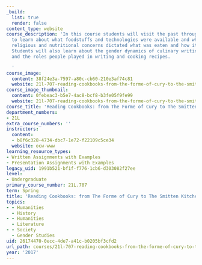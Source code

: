 ```yaml
---
_build:
  list: true
  render: false
content_type: website
course_description: 'In this course students will visit the past through cookbooks
  to learn about what foodstuffs and technologies were available and when, and how
  religious and nutritional concerns dictated what was eaten and how it was cooked.
  Students will also learn about the gender dynamics of culinary writing and performances
  and the roles people played in writing and cooking recipes.

  '
course_image:
  content: 38f24e3a-7597-a80c-cb60-210e3af74c81
  website: 21l-707-reading-cookbooks-from-the-forme-of-cury-to-the-smitten-kitchen-spring-2017
course_image_thumbnail:
  content: 0febeac3-b5e7-4ac8-bcf8-b3fe05f9fe99
  website: 21l-707-reading-cookbooks-from-the-forme-of-cury-to-the-smitten-kitchen-spring-2017
course_title: 'Reading Cookbooks: from The Forme of Cury to The Smitten Kitchen'
department_numbers:
- 21L
extra_course_numbers: ''
instructors:
  content:
  - b8f6c328-4734-dbc7-1e72-f22109c5ce34
  website: ocw-www
learning_resource_types:
- Written Assignments with Examples
- Presentation Assignments with Examples
legacy_uid: 1991b521-bf1f-f776-1cb6-d303082f27ee
level:
- Undergraduate
primary_course_number: 21L.707
term: Spring
title: 'Reading Cookbooks: from The Forme of Cury to The Smitten Kitchen'
topics:
- - Humanities
  - History
- - Humanities
  - Literature
- - Society
  - Gender Studies
uid: 26174470-0ecc-4de7-a41c-b0205bf3cfd2
url_path: courses/21l-707-reading-cookbooks-from-the-forme-of-cury-to-the-smitten-kitchen-spring-2017
year: '2017'
---
```

